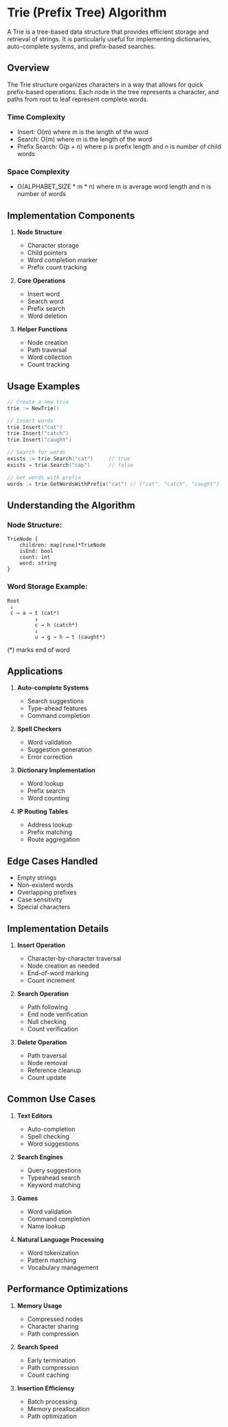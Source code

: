 # Trie (Prefix Tree) Algorithm

A Trie is a tree-based data structure that provides efficient storage and retrieval of strings. It is particularly useful for implementing dictionaries, auto-complete systems, and prefix-based searches.

## Overview

The Trie structure organizes characters in a way that allows for quick prefix-based operations. Each node in the tree represents a character, and paths from root to leaf represent complete words.

### Time Complexity
- Insert: O(m) where m is the length of the word
- Search: O(m) where m is the length of the word
- Prefix Search: O(p + n) where p is prefix length and n is number of child words

### Space Complexity
- O(ALPHABET_SIZE * m * n) where m is average word length and n is number of words

## Implementation Components

1. **Node Structure**
   - Character storage
   - Child pointers
   - Word completion marker
   - Prefix count tracking

2. **Core Operations**
   - Insert word
   - Search word
   - Prefix search
   - Word deletion

3. **Helper Functions**
   - Node creation
   - Path traversal
   - Word collection
   - Count tracking

## Usage Examples

```go
// Create a new trie
trie := NewTrie()

// Insert words
trie.Insert("cat")
trie.Insert("catch")
trie.Insert("caught")

// Search for words
exists := trie.Search("cat")     // true
exists = trie.Search("cap")      // false

// Get words with prefix
words := trie.GetWordsWithPrefix("cat") // ["cat", "catch", "caught"]
```

## Understanding the Algorithm

### Node Structure:
```
TrieNode {
    children: map[rune]*TrieNode
    isEnd: bool
    count: int
    word: string
}
```

### Word Storage Example:
```
Root
 ↓
 c → a → t (cat*)
         ↓
         c → h (catch*)
         ↓
         u → g → h → t (caught*)
```
(*) marks end of word

## Applications

1. **Auto-complete Systems**
   - Search suggestions
   - Type-ahead features
   - Command completion

2. **Spell Checkers**
   - Word validation
   - Suggestion generation
   - Error correction

3. **Dictionary Implementation**
   - Word lookup
   - Prefix search
   - Word counting

4. **IP Routing Tables**
   - Address lookup
   - Prefix matching
   - Route aggregation

## Edge Cases Handled

- Empty strings
- Non-existent words
- Overlapping prefixes
- Case sensitivity
- Special characters

## Implementation Details

1. **Insert Operation**
   - Character-by-character traversal
   - Node creation as needed
   - End-of-word marking
   - Count increment

2. **Search Operation**
   - Path following
   - End node verification
   - Null checking
   - Count verification

3. **Delete Operation**
   - Path traversal
   - Node removal
   - Reference cleanup
   - Count update

## Common Use Cases

1. **Text Editors**
   - Auto-completion
   - Spell checking
   - Word suggestions

2. **Search Engines**
   - Query suggestions
   - Typeahead search
   - Keyword matching

3. **Games**
   - Word validation
   - Command completion
   - Name lookup

4. **Natural Language Processing**
   - Word tokenization
   - Pattern matching
   - Vocabulary management

## Performance Optimizations

1. **Memory Usage**
   - Compressed nodes
   - Character sharing
   - Path compression

2. **Search Speed**
   - Early termination
   - Path compression
   - Count caching

3. **Insertion Efficiency**
   - Batch processing
   - Memory preallocation
   - Path optimization 